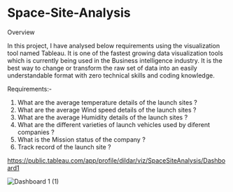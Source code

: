 # Space-Site-Analysis

Overview

In this project, I have analysed below requirements using the visualization tool named Tableau. It  is one of the fastest growing data visualization tools which is currently being used in the Business intelligence industry. It is the best way to change or transform the raw set of data into an easily understandable format with zero technical skills and coding knowledge.

Requirements:- 

1. What are the average temperature details of the launch sites ?
2. What are the average Wind speed details of the launch sites ?
3. What are the average Humidity details of the launch sites ?
4. What are the different varieties of launch vehicles used by diferent companies ?
5. What is the Mission status of the company ?
6. Track record of the launch site ?

https://public.tableau.com/app/profile/dildar/viz/SpaceSiteAnalysis/Dashboard1



![Dashboard 1 (1)](https://user-images.githubusercontent.com/88814076/137774920-d2b97c32-335e-48aa-934f-ed55e3db1020.png)
